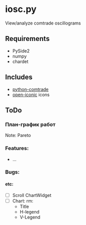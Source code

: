 # iosc.py

View/analyze comtrade oscillograms

## Requirements
- PySide2
- numpy
- chardet

## Includes
- [python-comtrade](https://github.com/dparrini/python-comtrade)
- [open-iconic](https://github.com/iconic/open-iconic) icons

## ToDo
### План-график работ
Note: Pareto

### Features:
- &hellip;

### Bugs:
#### etc:
- [ ] Scroll ChartWidget
- [ ] Chart: rm:
  - Title
  - H-legend
  - V-Legend
